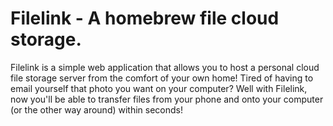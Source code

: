 # Filelink - A homebrew file cloud storage.

Filelink is a simple web application that allows you to host a personal cloud file storage server from the comfort of your own home! Tired of having to email yourself that photo you want on your computer? Well with Filelink, now you'll be able to transfer files from your phone and onto your computer (or the other way around) within seconds! 
